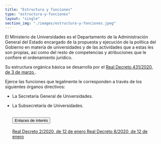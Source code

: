 ```yaml
---
title: "Estructura y funciones"
type: "estructura-y-funciones"
layout: "single"
section_img: "./images/estructura-y-fonciones.jpeg"
---
```

El Ministerio de Universidades es el Departamento de la Administración General del Estado encargado de la propuesta y ejecución de la política del Gobierno en materia de universidades y de las actividades que a estas les son propias, así como del resto de competencias y atribuciones que le confiere el ordenamiento jurídico.  

 Su estructura orgánica básica se desarrolla por el <a href="https://www.boe.es/buscar/doc.php?id=BOE-A-2020-3168" target="_blank"  >Real Decreto 431/2020, de 3 de marzo  <i class="fas fa-external-link-alt"></i></a>.

Ejerce las funciones que legalmente le corresponden a través de los siguientes órganos directivos:  

 + La Secretaría General de Universidades.  
 + La Subsecretaría de Universidades.  
 
   <section>
        <article>
            <div class="container">
                <div class="row my-45 justify-content-md-center">
                    <div class="col-md-12 content_collapse">
                        <div class="accordion accordion_alt" id="accordeonAlt">
                            <div class="accordion-item">
                                <h2 class="accordion-header" id="accordionAltHeading2">
                                    <button class="accordion-button collapsed" type="button" data-bs-toggle="collapse" data-bs-target="#accordionAlt2" aria-expanded="false" aria-controls="accordionAlt2">
                                        <span class="icon"><i class="fas fa-link"></i></span>Enlaces de interés
                                    </button>
                                </h2>
                                <div id="accordionAlt2" class="accordion-collapse collapse" aria-labelledby="accordionAltHeading2">
                                    <div class="accordion-body">
                                        <article id="section_link">
                                            <div class="container-fluid sp">
                                                <div class="row w-100">
                                                    <div class="col-12">
                                                        <a href="https://www.boe.es/diario_boe/txt.php?id=BOE-A-2020-410" class="btn btn_link_icon" target="_blank">Real Decreto 2/2020, de 12 de enero <i class="fas fa-external-link-alt"></i></a>
                                                        <a href="https://www.boe.es/diario_boe/txt.php?id=BOE-A-2020-416" class="btn btn_link_icon" target="_blank">Real Decreto 8/2020, de 12 de enero <i class="fas fa-external-link-alt"></i></a>
                                                    </div>
                                                </div>
                                            </div>
                                        </article>
                                    </div>
                                </div>
                            </div>
                        </div>
                    </div>
                </div>
            </div>
        </article>
    </section>